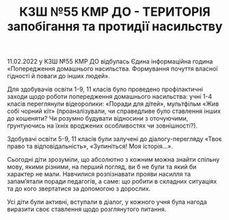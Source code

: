 ﻿---
title: КЗШ №55 КМР ДО - ТЕРИТОРІЯ запобігання та протидії насильству
---

11.02.2022 у КЗШ №55 КМР ДО відбулась Єдина інформаційна година «Попередження домашнього насильства. Формування почуття власної гідності й поваги до інших людей».

Для здобувачів освіти 1-9, 11 класів було проведено профілактичні заходи щодо роботи попередження домашнього насильства: учні 1-4 класів переглянули відеоролики: «Поради для дітей», мультфільм «Жив собі чорний кіт» (проаналізували, чи справедливе було ставлення інших до кошеняти? Чи розумно будувати відносини з оточуючими, ґрунтуючись на їхніх вроджених особливостях чи зовнішності?). 

Здобувачі освіти 5-9, 11 класів були залучені до діалогу-перегляду «Твоє право та відповідальність», «Зупиніться! Моя історія…».

Сьогодні діти зрозуміли, що абсолютно з кожним можна знайти спільну мову, якими різними, на перший погляд, ви б не були та який би характер не мали. Навчилися розпізнавати прояви насилля та запам’ятали поради педагогів, а саме: що робити в складних ситуаціях та до кого звертатися за допомогою з дорослих.

Усі діти були активні, вступали в діалог, у кожного учня була нагода виразити своє ставлення щодо розглянутого питання.

<slideshow></slideshow>